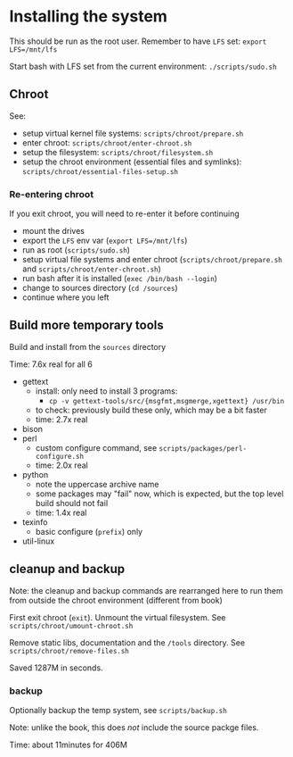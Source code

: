 # Installing the system

This should be run as the root user. Remember to have `LFS` set: `export LFS=/mnt/lfs`

Start bash with LFS set from the current environment: `./scripts/sudo.sh`

## Chroot

See:

- setup virtual kernel file systems: `scripts/chroot/prepare.sh`
- enter chroot: `scripts/chroot/enter-chroot.sh`
- setup the filesystem: `scripts/chroot/filesystem.sh`
- setup the chroot environment (essential files and symlinks): `scripts/chroot/essential-files-setup.sh`

### Re-entering chroot

If you exit chroot, you will need to re-enter it before continuing

- mount the drives
- export the `LFS` env var (`export LFS=/mnt/lfs`)
- run as root (`scripts/sudo.sh`)
- setup virtual file systems and enter chroot (`scripts/chroot/prepare.sh` and `scripts/chroot/enter-chroot.sh`)
- run bash after it is installed (`exec /bin/bash --login`)
- change to sources directory (`cd /sources`)
- continue where you left

## Build more temporary tools

Build and install from the `sources` directory

Time: 7.6x real for all 6

- gettext
    - install: only need to install 3 programs:
        - `cp -v gettext-tools/src/{msgfmt,msgmerge,xgettext} /usr/bin`
    - to check: previously build these only, which may be a bit faster
    - time: 2.7x real
- bison
- perl
    - custom configure command, see `scripts/packages/perl-configure.sh`
    - time: 2.0x real
- python
    - note the uppercase archive name
    - some packages may "fail" now, which is expected, but the top level build should not fail
    - time: 1.4x real
- texinfo
    - basic configure (`prefix`) only
- util-linux

## cleanup and backup

Note: the cleanup and backup commands are rearranged here to run them from outside the chroot environment (different from book)

First exit chroot (`exit`). Unmount the virtual filesystem. See `scripts/chroot/umount-chroot.sh`

Remove static libs, documentation and the `/tools` directory. See `scripts/chroot/remove-files.sh`

Saved 1287M in seconds.

### backup

Optionally backup the temp system, see `scripts/backup.sh`

Note: unlike the book, this does _not_ include the source packge files.

Time: about 11minutes for 406M
